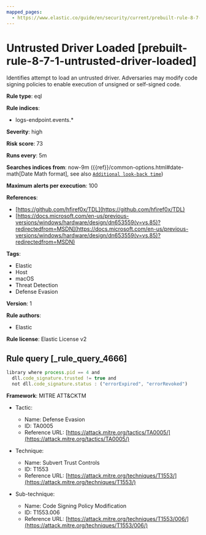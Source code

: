 ```yaml
---
mapped_pages:
  - https://www.elastic.co/guide/en/security/current/prebuilt-rule-8-7-1-untrusted-driver-loaded.html
---
```


# Untrusted Driver Loaded [prebuilt-rule-8-7-1-untrusted-driver-loaded]

Identifies attempt to load an untrusted driver. Adversaries may modify code signing policies to enable execution of unsigned or self-signed code.

**Rule type**: eql

**Rule indices**:

* logs-endpoint.events.*

**Severity**: high

**Risk score**: 73

**Runs every**: 5m

**Searches indices from**: now-9m ({{ref}}/common-options.html#date-math[Date Math format], see also [`Additional look-back time`](docs-content://solutions/security/detect-and-alert/create-detection-rule.md#rule-schedule))

**Maximum alerts per execution**: 100

**References**:

* [https://github.com/hfiref0x/TDL](https://github.com/hfiref0x/TDL)
* [https://docs.microsoft.com/en-us/previous-versions/windows/hardware/design/dn653559(v=vs.85)?redirectedfrom=MSDN](https://docs.microsoft.com/en-us/previous-versions/windows/hardware/design/dn653559(v=vs.85)?redirectedfrom=MSDN)

**Tags**:

* Elastic
* Host
* macOS
* Threat Detection
* Defense Evasion

**Version**: 1

**Rule authors**:

* Elastic

**Rule license**: Elastic License v2

## Rule query [_rule_query_4666]

```js
library where process.pid == 4 and
  dll.code_signature.trusted != true and
  not dll.code_signature.status : ("errorExpired", "errorRevoked")
```

**Framework**: MITRE ATT&CKTM

* Tactic:

    * Name: Defense Evasion
    * ID: TA0005
    * Reference URL: [https://attack.mitre.org/tactics/TA0005/](https://attack.mitre.org/tactics/TA0005/)

* Technique:

    * Name: Subvert Trust Controls
    * ID: T1553
    * Reference URL: [https://attack.mitre.org/techniques/T1553/](https://attack.mitre.org/techniques/T1553/)

* Sub-technique:

    * Name: Code Signing Policy Modification
    * ID: T1553.006
    * Reference URL: [https://attack.mitre.org/techniques/T1553/006/](https://attack.mitre.org/techniques/T1553/006/)



